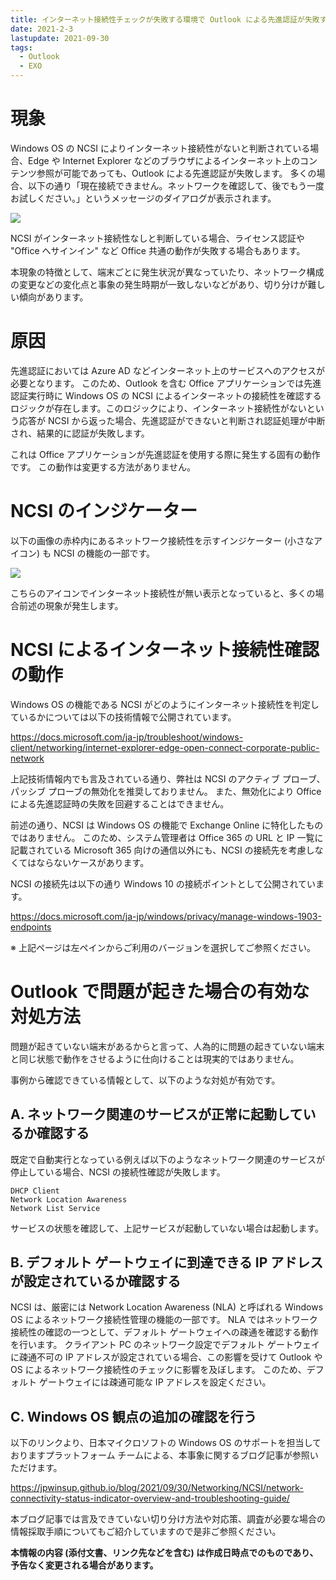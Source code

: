 ```yaml
---
title: インターネット接続性チェックが失敗する環境で Outlook による先進認証が失敗する
date: 2021-2-3
lastupdate: 2021-09-30
tags:
  - Outlook
  - EXO
---
```


# 現象

Windows OS の NCSI によりインターネット接続性がないと判断されている場合、Edge や Internet Explorer などのブラウザによるインターネット上のコンテンツ参照が可能であっても、Outlook による先進認証が失敗します。
多くの場合、以下の通り「現在接続できません。ネットワークを確認して、後でもう一度お試しください。」というメッセージのダイアログが表示されます。

![](NCSI_NG.png)

NCSI がインターネット接続性なしと判断している場合、ライセンス認証や "Office へサインイン" など Office 共通の動作が失敗する場合もあります。

本現象の特徴として、端末ごとに発生状況が異なっていたり、ネットワーク構成の変更などの変化点と事象の発生時期が一致しないなどがあり、切り分けが難しい傾向があります。

# 原因

先進認証においては Azure AD などインターネット上のサービスへのアクセスが必要となります。
このため、Outlook を含む Office アプリケーションでは先進認証実行時に Windows OS の NCSI によるインターネットの接続性を確認するロジックが存在します。このロジックにより、インターネット接続性がないという応答が NCSI から返った場合、先進認証ができないと判断され認証処理が中断され、結果的に認証が失敗します。

これは Office アプリケーションが先進認証を使用する際に発生する固有の動作です。
この動作は変更する方法がありません。

# NCSI のインジケーター

以下の画像の赤枠内にあるネットワーク接続性を示すインジケーター (小さなアイコン) も NCSI の機能の一部です。

![](NCSI1.png)

こちらのアイコンでインターネット接続性が無い表示となっていると、多くの場合前述の現象が発生します。

# NCSI によるインターネット接続性確認の動作

Windows OS の機能である NCSI がどのようにインターネット接続性を判定しているかについては以下の技術情報で公開されています。

https://docs.microsoft.com/ja-jp/troubleshoot/windows-client/networking/internet-explorer-edge-open-connect-corporate-public-network

上記技術情報内でも言及されている通り、弊社は NCSI のアクティブ プローブ、パッシブ プローブの無効化を推奨しておりません。
また、無効化により Office による先進認証時の失敗を回避することはできません。

前述の通り、NCSI は Windows OS の機能で Exchange Online に特化したものではありません。
このため、システム管理者は Office 365 の URL と IP 一覧に記載されている Microsoft 365 向けの通信以外にも、NCSI の接続先を考慮しなくてはならないケースがあります。

NCSI の接続先は以下の通り Windows 10 の接続ポイントとして公開されています。

https://docs.microsoft.com/ja-jp/windows/privacy/manage-windows-1903-endpoints

※ 上記ページは左ペインからご利用のバージョンを選択してご参照ください。

# Outlook で問題が起きた場合の有効な対処方法

問題が起きていない端末があるからと言って、人為的に問題の起きていない端末と同じ状態で動作をさせるように仕向けることは現実的ではありません。

事例から確認できている情報として、以下のような対処が有効です。

## A. ネットワーク関連のサービスが正常に起動しているか確認する

既定で自動実行となっている例えば以下のようなネットワーク関連のサービスが停止している場合、NCSI の接続性確認が失敗します。

```
DHCP Client
Network Location Awareness
Network List Service
```

サービスの状態を確認して、上記サービスが起動していない場合は起動します。

## B. デフォルト ゲートウェイに到達できる IP アドレスが設定されているか確認する

NCSI は、厳密には Network Location Awareness (NLA) と呼ばれる Windows OS によるネットワーク接続性管理の機能の一部です。
NLA ではネットワーク接続性の確認の一つとして、デフォルト ゲートウェイへの疎通を確認する動作を行います。
クライアント PC のネットワーク設定でデフォルト ゲートウェイに疎通不可の IP アドレスが設定されている場合、この影響を受けて Outlook や OS によるネットワーク接続性のチェックに影響を及ぼします。
このため、デフォルト ゲートウェイには疎通可能な IP アドレスを設定ください。

## C. Windows OS 観点の追加の確認を行う

以下のリンクより、日本マイクロソフトの Windows OS のサポートを担当しておりますプラットフォーム チームによる、本事象に関するブログ記事が参照いただけます。

https://jpwinsup.github.io/blog/2021/09/30/Networking/NCSI/network-connectivity-status-indicator-overview-and-troubleshooting-guide/

本ブログ記事では言及できていない切り分け方法や対応策、調査が必要な場合の情報採取手順についてもご紹介していますので是非ご参照ください。

**本情報の内容 (添付文書、リンク先などを含む) は作成日時点でのものであり、予告なく変更される場合があります。**
